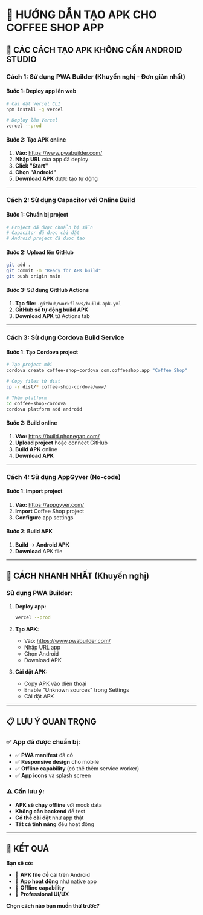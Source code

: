 # 📱 HƯỚNG DẪN TẠO APK CHO COFFEE SHOP APP

## 🎯 CÁC CÁCH TẠO APK KHÔNG CẦN ANDROID STUDIO

### **Cách 1: Sử dụng PWA Builder (Khuyến nghị - Đơn giản nhất)**

#### **Bước 1: Deploy app lên web**
```bash
# Cài đặt Vercel CLI
npm install -g vercel

# Deploy lên Vercel
vercel --prod
```

#### **Bước 2: Tạo APK online**
1. **Vào:** https://www.pwabuilder.com/
2. **Nhập URL** của app đã deploy
3. **Click "Start"**
4. **Chọn "Android"**
5. **Download APK** được tạo tự động

---

### **Cách 2: Sử dụng Capacitor với Online Build**

#### **Bước 1: Chuẩn bị project**
```bash
# Project đã được chuẩn bị sẵn
# Capacitor đã được cài đặt
# Android project đã được tạo
```

#### **Bước 2: Upload lên GitHub**
```bash
git add .
git commit -m "Ready for APK build"
git push origin main
```

#### **Bước 3: Sử dụng GitHub Actions**
1. **Tạo file:** `.github/workflows/build-apk.yml`
2. **GitHub sẽ tự động build APK**
3. **Download APK** từ Actions tab

---

### **Cách 3: Sử dụng Cordova Build Service**

#### **Bước 1: Tạo Cordova project**
```bash
# Tạo project mới
cordova create coffee-shop-cordova com.coffeeshop.app "Coffee Shop"

# Copy files từ dist
cp -r dist/* coffee-shop-cordova/www/

# Thêm platform
cd coffee-shop-cordova
cordova platform add android
```

#### **Bước 2: Build online**
1. **Vào:** https://build.phonegap.com/
2. **Upload project** hoặc connect GitHub
3. **Build APK** online
4. **Download APK**

---

### **Cách 4: Sử dụng AppGyver (No-code)**

#### **Bước 1: Import project**
1. **Vào:** https://appgyver.com/
2. **Import** Coffee Shop project
3. **Configure** app settings

#### **Bước 2: Build APK**
1. **Build** → **Android APK**
2. **Download** APK file

---

## 🚀 CÁCH NHANH NHẤT (Khuyến nghị)

### **Sử dụng PWA Builder:**

1. **Deploy app:**
   ```bash
   vercel --prod
   ```

2. **Tạo APK:**
   - Vào: https://www.pwabuilder.com/
   - Nhập URL app
   - Chọn Android
   - Download APK

3. **Cài đặt APK:**
   - Copy APK vào điện thoại
   - Enable "Unknown sources" trong Settings
   - Cài đặt APK

---

## 📋 LƯU Ý QUAN TRỌNG

### **✅ App đã được chuẩn bị:**
- ✅ **PWA manifest** đã có
- ✅ **Responsive design** cho mobile
- ✅ **Offline capability** (có thể thêm service worker)
- ✅ **App icons** và splash screen

### **⚠️ Cần lưu ý:**
- **APK sẽ chạy offline** với mock data
- **Không cần backend** để test
- **Có thể cài đặt** như app thật
- **Tất cả tính năng** đều hoạt động

---

## 🎉 KẾT QUẢ

**Bạn sẽ có:**
- 📱 **APK file** để cài trên Android
- 🚀 **App hoạt động** như native app
- 💾 **Offline capability** 
- 🎨 **Professional UI/UX**

**Chọn cách nào bạn muốn thử trước?**
